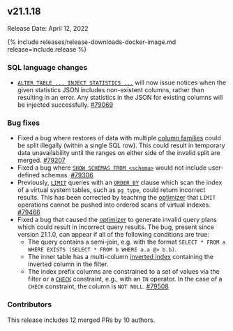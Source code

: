 ## v21.1.18

Release Date: April 12, 2022

{% include releases/release-downloads-docker-image.md release=include.release %}

<h3 id="v21-1-18-sql-language-changes">SQL language changes</h3>

- [`ALTER TABLE ... INJECT STATISTICS ...`](../v21.1/alter-table.html) will now issue notices when the given statistics JSON includes non-existent columns, rather than resulting in an error. Any statistics in the JSON for existing columns will be injected successfully. [#79069][#79069]

<h3 id="v21-1-18-bug-fixes">Bug fixes</h3>

- Fixed a bug where restores of data with multiple [column families](../V21.1/column-families.html) could be split illegally (within a single SQL row). This could result in temporary data unavailability until the ranges on either side of the invalid split are merged. [#79207][#79207]
- Fixed a bug where [`SHOW SCHEMAS FROM <schema>`](../v21.1/show-schemas.html) would not include user-defined schemas. [#79306][#79306]
- Previously, [`LIMIT`](../v21.1/limit-offset.html) queries with an [`ORDER BY`](../v21.1/order-by.html) clause which scan the index of a virtual system tables, such as `pg_type`, could return incorrect results. This has been corrected by teaching the [optimizer](../v21.1/cost-based-optimizer.html) that `LIMIT` operations cannot be pushed into ordered scans of virtual indexes. [#79466][#79466]
- Fixed a bug that caused the [optimizer](../v21.1/cost-based-optimizer.html) to generate invalid query plans which could result in incorrect query results. The bug, present since version 21.1.0, can appear if all of the following conditions are true:
    - The query contains a semi-join, e.g. with the format `SELECT * FROM a WHERE EXISTS (SELECT * FROM b WHERE a.a @> b.b)`.
    - The inner table has a multi-column [inverted index](../v21.1/inverted-indexes.html) containing the inverted column in the filter.
    - The index prefix columns are constrained to a set of values via the filter or a [`CHECK`](../v21.1/check.html) constraint, e.g., with an `IN` operator. In the case of a `CHECK` constraint, the column is `NOT NULL`. [#79508][#79508]

<h3 id="v21-1-18-contributors">Contributors</h3>

This release includes 12 merged PRs by 10 authors.

[#79069]: https://github.com/cockroachdb/cockroach/pull/79069
[#79207]: https://github.com/cockroachdb/cockroach/pull/79207
[#79306]: https://github.com/cockroachdb/cockroach/pull/79306
[#79466]: https://github.com/cockroachdb/cockroach/pull/79466
[#79508]: https://github.com/cockroachdb/cockroach/pull/79508
